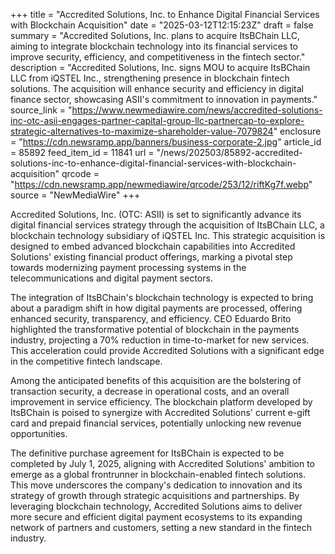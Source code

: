+++
title = "Accredited Solutions, Inc. to Enhance Digital Financial Services with Blockchain Acquisition"
date = "2025-03-12T12:15:23Z"
draft = false
summary = "Accredited Solutions, Inc. plans to acquire ItsBChain LLC, aiming to integrate blockchain technology into its financial services to improve security, efficiency, and competitiveness in the fintech sector."
description = "Accredited Solutions, Inc. signs MOU to acquire ItsBChain LLC from iQSTEL Inc., strengthening presence in blockchain fintech solutions. The acquisition will enhance security and efficiency in digital finance sector, showcasing ASII's commitment to innovation in payments."
source_link = "https://www.newmediawire.com/news/accredited-solutions-inc-otc-asii-engages-partner-capital-group-llc-partnercap-to-explore-strategic-alternatives-to-maximize-shareholder-value-7079824"
enclosure = "https://cdn.newsramp.app/banners/business-corporate-2.jpg"
article_id = 85892
feed_item_id = 11841
url = "/news/202503/85892-accredited-solutions-inc-to-enhance-digital-financial-services-with-blockchain-acquisition"
qrcode = "https://cdn.newsramp.app/newmediawire/qrcode/253/12/riftKg7f.webp"
source = "NewMediaWire"
+++

<p>Accredited Solutions, Inc. (OTC: ASII) is set to significantly advance its digital financial services strategy through the acquisition of ItsBChain LLC, a blockchain technology subsidiary of iQSTEL Inc. This strategic acquisition is designed to embed advanced blockchain capabilities into Accredited Solutions' existing financial product offerings, marking a pivotal step towards modernizing payment processing systems in the telecommunications and digital payment sectors.</p><p>The integration of ItsBChain's blockchain technology is expected to bring about a paradigm shift in how digital payments are processed, offering enhanced security, transparency, and efficiency. CEO Eduardo Brito highlighted the transformative potential of blockchain in the payments industry, projecting a 70% reduction in time-to-market for new services. This acceleration could provide Accredited Solutions with a significant edge in the competitive fintech landscape.</p><p>Among the anticipated benefits of this acquisition are the bolstering of transaction security, a decrease in operational costs, and an overall improvement in service efficiency. The blockchain platform developed by ItsBChain is poised to synergize with Accredited Solutions' current e-gift card and prepaid financial services, potentially unlocking new revenue opportunities.</p><p>The definitive purchase agreement for ItsBChain is expected to be completed by July 1, 2025, aligning with Accredited Solutions' ambition to emerge as a global frontrunner in blockchain-enabled fintech solutions. This move underscores the company's dedication to innovation and its strategy of growth through strategic acquisitions and partnerships. By leveraging blockchain technology, Accredited Solutions aims to deliver more secure and efficient digital payment ecosystems to its expanding network of partners and customers, setting a new standard in the fintech industry.</p>